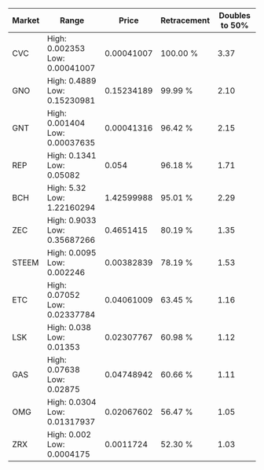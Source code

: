 | Market | Range | Price| Retracement | Doubles to 50% |
| --- | --- | --- | --- | --- |
| CVC | High: 0.002353<br />Low: 0.00041007 | 0.00041007 | 100.00 % | 3.37 |
| GNO | High: 0.4889<br />Low: 0.15230981 | 0.15234189 | 99.99 % | 2.10 |
| GNT | High: 0.001404<br />Low: 0.00037635 | 0.00041316 | 96.42 % | 2.15 |
| REP | High: 0.1341<br />Low: 0.05082 | 0.054 | 96.18 % | 1.71 |
| BCH | High: 5.32<br />Low: 1.22160294 | 1.42599988 | 95.01 % | 2.29 |
| ZEC | High: 0.9033<br />Low: 0.35687266 | 0.4651415 | 80.19 % | 1.35 |
| STEEM | High: 0.0095<br />Low: 0.002246 | 0.00382839 | 78.19 % | 1.53 |
| ETC | High: 0.07052<br />Low: 0.02337784 | 0.04061009 | 63.45 % | 1.16 |
| LSK | High: 0.038<br />Low: 0.01353 | 0.02307767 | 60.98 % | 1.12 |
| GAS | High: 0.07638<br />Low: 0.02875 | 0.04748942 | 60.66 % | 1.11 |
| OMG | High: 0.0304<br />Low: 0.01317937 | 0.02067602 | 56.47 % | 1.05 |
| ZRX | High: 0.002<br />Low: 0.0004175 | 0.0011724 | 52.30 % | 1.03 |
